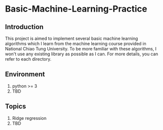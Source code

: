 # Basic-Machine-Learning-Practice
## Introduction
This project is aimed to implement several basic machine learning algorithms which I learn from the machine learning course provided in National Chiao Tung University. To be more familiar with these algorithms, I won't use any existing library as possible as I can. For more details, you can refer to each directory.

## Environment  
1. python >= 3
2. TBD

## Topics
1. Ridge regression
2. TBD
